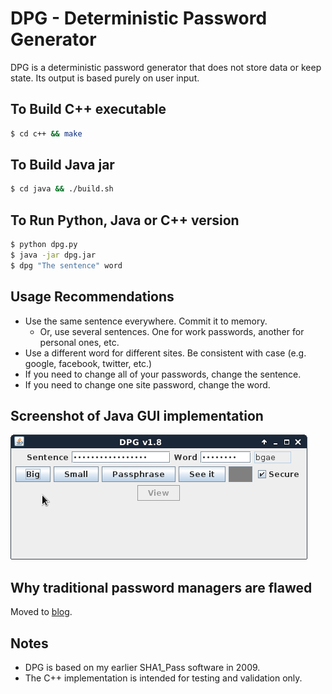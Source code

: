 # DPG - Deterministic Password Generator

DPG is a deterministic password generator that does not store data or keep state. Its output is based purely on user input.

## To Build C++ executable

```bash
$ cd c++ && make
```

## To Build Java jar

```bash
$ cd java && ./build.sh
```

## To Run Python, Java or C++ version

```bash
$ python dpg.py
$ java -jar dpg.jar
$ dpg "The sentence" word
```

## Usage Recommendations

  * Use the same sentence everywhere. Commit it to memory.
    * Or, use several sentences. One for work passwords, another for personal ones, etc.
  * Use a different word for different sites. Be consistent with case (e.g. google, facebook, twitter, etc.)
  * If you need to change all of your passwords, change the sentence.
  * If you need to change one site password, change the word.

## Screenshot of Java GUI implementation

  ![Screenshot](java/pics/dpg.png?raw=true)

## Why traditional password managers are flawed

Moved to [blog](https://www.go350.com/posts/the-design-flaws-of-password-managers/).

## Notes

  * DPG is based on my earlier SHA1_Pass software in 2009.
  * The C++ implementation is intended for testing and validation only.
